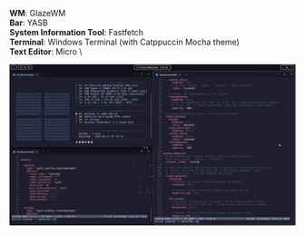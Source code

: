 **WM**: GlazeWM \
**Bar**: YASB \
**System Information Tool**: Fastfetch \
**Terminal**: Windows Terminal (with Catppuccin Mocha theme) \
**Text Editor**: Micro \

![example](https://github.com/appakling/dotfiles/blob/main/explorer_yLl8KzBEwS.png?raw=true)
